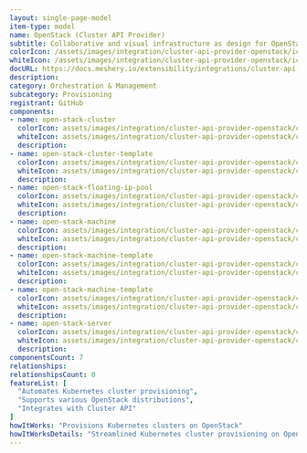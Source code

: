```yaml
---
layout: single-page-model
item-type: model
name: OpenStack (Cluster API Provider)
subtitle: Collaborative and visual infrastructure as design for OpenStack (Cluster API Provider)
colorIcon: /assets/images/integration/cluster-api-provider-openstack/icons/color/cluster-api-provider-openstack-color.svg
whiteIcon: /assets/images/integration/cluster-api-provider-openstack/icons/white/cluster-api-provider-openstack-white.svg
docURL: https://docs.meshery.io/extensibility/integrations/cluster-api-provider-openstack
description: 
category: Orchestration & Management
subcategory: Provisioning
registrant: GitHub
components: 
- name: open-stack-cluster
  colorIcon: assets/images/integration/cluster-api-provider-openstack/components/open-stack-cluster/icons/color/open-stack-cluster-color.svg
  whiteIcon: assets/images/integration/cluster-api-provider-openstack/components/open-stack-cluster/icons/white/open-stack-cluster-white.svg
  description: 
- name: open-stack-cluster-template
  colorIcon: assets/images/integration/cluster-api-provider-openstack/components/open-stack-cluster-template/icons/color/open-stack-cluster-template-color.svg
  whiteIcon: assets/images/integration/cluster-api-provider-openstack/components/open-stack-cluster-template/icons/white/open-stack-cluster-template-white.svg
  description: 
- name: open-stack-floating-ip-pool
  colorIcon: assets/images/integration/cluster-api-provider-openstack/components/open-stack-floating-ip-pool/icons/color/open-stack-floating-ip-pool-color.svg
  whiteIcon: assets/images/integration/cluster-api-provider-openstack/components/open-stack-floating-ip-pool/icons/white/open-stack-floating-ip-pool-white.svg
  description: 
- name: open-stack-machine
  colorIcon: assets/images/integration/cluster-api-provider-openstack/components/open-stack-machine/icons/color/open-stack-machine-color.svg
  whiteIcon: assets/images/integration/cluster-api-provider-openstack/components/open-stack-machine/icons/white/open-stack-machine-white.svg
  description: 
- name: open-stack-machine-template
  colorIcon: assets/images/integration/cluster-api-provider-openstack/components/open-stack-machine-template/icons/color/open-stack-machine-template-color.svg
  whiteIcon: assets/images/integration/cluster-api-provider-openstack/components/open-stack-machine-template/icons/white/open-stack-machine-template-white.svg
  description: 
- name: open-stack-machine-template
  colorIcon: assets/images/integration/cluster-api-provider-openstack/components/open-stack-machine-template/icons/color/open-stack-machine-template-color.svg
  whiteIcon: assets/images/integration/cluster-api-provider-openstack/components/open-stack-machine-template/icons/white/open-stack-machine-template-white.svg
  description: 
- name: open-stack-server
  colorIcon: assets/images/integration/cluster-api-provider-openstack/components/open-stack-server/icons/color/open-stack-server-color.svg
  whiteIcon: assets/images/integration/cluster-api-provider-openstack/components/open-stack-server/icons/white/open-stack-server-white.svg
  description: 
componentsCount: 7
relationships: 
relationshipsCount: 0
featureList: [
  "Automates Kubernetes cluster provisioning",
  "Supports various OpenStack distributions",
  "Integrates with Cluster API"
]
howItWorks: "Provisions Kubernetes clusters on OpenStack"
howItWorksDetails: "Streamlined Kubernetes cluster provisioning on OpenStack"
---
```

